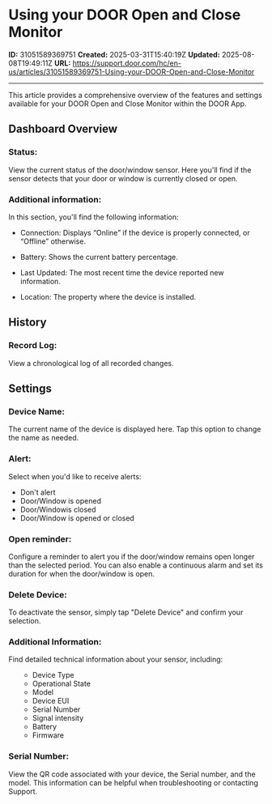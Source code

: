 # Using your DOOR Open and Close Monitor

**ID:** 31051589369751
**Created:** 2025-03-31T15:40:19Z
**Updated:** 2025-08-08T19:49:11Z
**URL:** https://support.door.com/hc/en-us/articles/31051589369751-Using-your-DOOR-Open-and-Close-Monitor

---

<p data-start="92" data-end="239">This article provides a comprehensive overview of the features and settings available for your DOOR Open and Close Monitor within the DOOR App.</p>
<h2 id="h_01JPWNAPG17FDMSZH7N0FJ57NN" data-start="241" data-end="262">Dashboard Overview</h2>
<h3 id="h_01JPWNBCF20MMET0QF5DXVW9NF" class="wysiwyg-indent1" data-start="266" data-end="398">Status:</h3>
<p class="wysiwyg-indent1">View the current status of the door/window sensor. Here you'll find if the sensor detects that your door or window is currently closed or open.</p>
<h3 id="01JQF1ECQQJCHE2W7Q4PYYBHPQ" class="wysiwyg-indent1">Additional information:</h3>
<p class="wysiwyg-indent1">In this section, you'll find the following information:</p>
<ul>
<li class="" data-start="614" data-end="712">
<p class="" data-start="616" data-end="712">Connection: Displays “Online” if the device is properly connected, or “Offline” otherwise.</p>
</li>
<li class="" data-start="614" data-end="712">Battery: Shows the current battery percentage.</li>
<li class="" data-start="713" data-end="792">
<p class="" data-start="715" data-end="792">Last Updated: The most recent time the device reported new information.</p>
</li>
<li class="" data-start="793" data-end="854">
<p class="" data-start="795" data-end="854">Location: The property where the device is installed.</p>
</li>
</ul>
<h2 id="h_01JPWNAPG1ANQBE4W1JFH9KP5B" data-start="643" data-end="653">History</h2>
<h3 id="h_01JPWNGYKVDEAT4APWY4WDDS69" class="wysiwyg-indent1">Record Log:</h3>
<p class="wysiwyg-indent1">View a chronological log of all recorded changes.</p>
<h2 id="h_01JPWNAPG18ZQVG09S3PW3ZW01" data-start="799" data-end="810">Settings</h2>
<h3 id="h_01JPWNK5NY1BK82M77S0NZ5REB" class="wysiwyg-indent1" data-start="814" data-end="930">Device Name:</h3>
<p class="wysiwyg-indent1" data-start="814" data-end="930">The current name of the device is displayed here. Tap this option to change the name as needed.</p>
<h3 id="01JQF2VX77S706WX7RTSXTTMHH" class="wysiwyg-indent1" data-start="814" data-end="930">Alert:</h3>
<p class="wysiwyg-indent1" data-start="814" data-end="930">Select when you'd like to receive alerts:</p>
<ul>
<li class="wysiwyg-indent1" data-end="930">Don't alert</li>
<li class="wysiwyg-indent1" data-end="930">Door/Window is opened</li>
<li class="wysiwyg-indent1" data-end="930">Door/Windowis closed</li>
<li class="wysiwyg-indent1" data-end="930">Door/Window is opened or closed</li>
</ul>
<h3 id="h_01JPWNMKCNCV3MWXFS5VWXFQFV" class="wysiwyg-indent1" data-start="1558" data-end="1661">Open reminder:</h3>
<p class="wysiwyg-indent1" data-end="1661">Configure a reminder to alert you if the door/window remains open longer than the selected period. You can also enable a continuous alarm and set its duration for when the door/window is open.</p>
<h3 id="01JQPBCBTMW67SA70KV94FCXD3" class="wysiwyg-indent1" data-start="1558" data-end="1661">Delete Device:</h3>
<p class="wysiwyg-indent1" data-end="1661">To deactivate the sensor, simply tap "Delete Device" and confirm your selection.</p>
<h3 id="h_01JPWNMT0AQ3W419DFT8YJRBHT" class="wysiwyg-indent1" data-start="1665" data-end="1762">Additional Information:</h3>
<p class="wysiwyg-indent1" data-end="1762">Find detailed technical information about your sensor, including:</p>
<ul class="wysiwyg-indent1">
<li style="list-style-type: none;">
<ul class="wysiwyg-indent1" data-start="1765" data-end="1903">
<li data-start="1765" data-end="1778">Device Type</li>
<li data-start="1781" data-end="1800">Operational State</li>
<li data-start="1803" data-end="1810">Model</li>
<li data-start="1803" data-end="1810">Device EUI</li>
<li data-start="1828" data-end="1843">Serial Number</li>
<li data-start="1828" data-end="1843">Signal intensity</li>
<li data-start="1867" data-end="1882"><span style="font-family: -apple-system, BlinkMacSystemFont, 'Segoe UI', Helvetica, Arial, sans-serif;">Battery</span></li>
<li data-start="1867" data-end="1882"><span style="font-family: -apple-system, BlinkMacSystemFont, 'Segoe UI', Helvetica, Arial, sans-serif;">Firmware</span></li>
</ul>
</li>
</ul>
<h3 id="h_01JPWNN4MM6554V1ZTDSHSP939" class="wysiwyg-indent1">Serial Number:</h3>
<p>View the QR code associated with your device, the Serial number, and the model. This information can be helpful when troubleshooting or contacting Support.</p>

